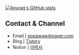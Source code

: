 [![Anurag's GitHub stats](https://github-readme-stats.vercel.app/api?username=JongyunHa)](https://github.com/anuraghazra/github-readme-stats)

## Contact & Channel

- Email | popawaw@naver.com
- Blog | [Tistory](https://popawaw.tistory.com/)
- Notion | [이력서](https://www.notion.so/4675c7f6170f41349656a62ba4a38227)
